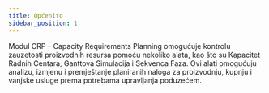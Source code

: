 ```yaml
---
title: Općenito
sidebar_position: 1
---
```


Modul CRP – Capacity Requirements Planning omogućuje kontrolu zauzetosti proizvodnih resursa pomoću nekoliko alata, kao što su Kapacitet Radnih Centara, Ganttova Simulacija i Sekvenca Faza. Ovi alati omogućuju analizu, izmjenu i premještanje planiranih naloga za proizvodnju, kupnju i vanjske usluge prema potrebama upravljanja poduzećem.